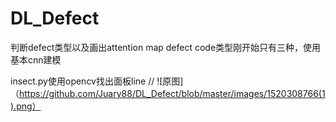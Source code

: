 # DL_Defect
判断defect类型以及画出attention map
defect code类型刚开始只有三种，使用基本cnn建模

insect.py使用opencv找出面板line
// ![原图] （https://github.com/Juary88/DL_Defect/blob/master/images/1520308766(1).png）
